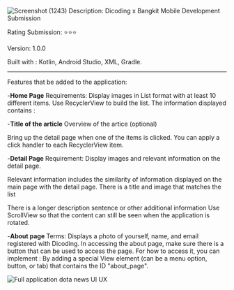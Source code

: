 ![Screenshot (1243)](https://github.com/AdityaIza/bangkit-bmaaup/assets/159633841/51d0f926-ea9b-4618-bf29-f914ef1bbfef)
Description: Dicoding x Bangkit Mobile Development Submission

Rating Submission: ⭐⭐⭐

Version: 1.0.0

Built with : Kotlin, Android Studio, XML, Gradle.

-------------------------------------------------------------------------------------------
Features that be added to the application:

-**Home Page**
Requirements:
Display images in List format with at least 10 different items. Use RecyclerView to build the list. The information displayed contains :

-**Title of the article**
Overview of the artice (optional)

Bring up the detail page when one of the items is clicked. You can apply a click handler to each RecyclerView item.

-**Detail Page**
Requirement:
Display images and relevant information on the detail page. 

Relevant information includes the similarity of information displayed on the main page with the detail page.
There is a title and image that matches the list

There is a longer description sentence or other additional information
Use ScrollView so that the content can still be seen when the application is rotated.

-**About page**
Terms:
Displays a photo of yourself, name, and email registered with Dicoding.
In accessing the about page, make sure there is a button that can be used to access the page. For how to access it, you can implement :
By adding a special View element (can be a menu option, button, or tab) that contains the ID "about_page".

![Full application dota news UI UX](https://github.com/AdityaIza/bangkit-bmaaup/assets/159633841/c7308473-bfaf-45a2-9784-008d03a5cbe6)
